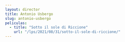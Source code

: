 ```yaml
---
layout: director
title: Antonio Usbergo
slug: antonio-usbergo
peliculas:
  - title: "Sotto il sole di Riccione"
    url: "/lps/2021/08/31/sotto-il-sole-di-riccione/"
---
```

